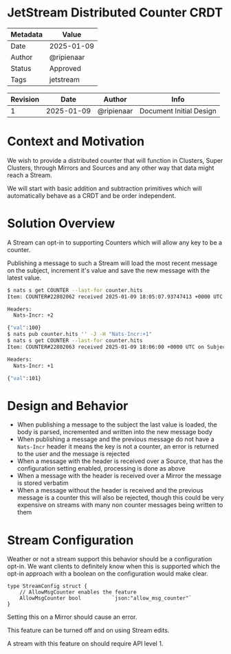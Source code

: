 # JetStream Distributed Counter CRDT

| Metadata | Value      |
|----------|------------|
| Date     | 2025-01-09 |
| Author   | @ripienaar |
| Status   | Approved   |
| Tags     | jetstream  |

| Revision | Date       | Author     | Info                    |
|----------|------------|------------|-------------------------|
| 1        | 2025-01-09 | @ripienaar | Document Initial Design |

# Context and Motivation

We wish to provide a distributed counter that will function in Clusters, Super Clusters, through Mirrors and Sources
and any other way that data might reach a Stream.

We will start with basic addition and subtraction primitives which will automatically behave as a CRDT and be order independent.

# Solution Overview

A Stream can opt-in to supporting Counters which will allow any key to be a counter.

Publishing a message to such a Stream will load the most recent message on the subject, increment it's value and save the new message with the latest value.

```bash
$ nats s get COUNTER --last-for counter.hits
Item: COUNTER#22802062 received 2025-01-09 18:05:07.93747413 +0000 UTC on Subject counter.hits

Headers:
  Nats-Incr: +2

{"val":100}
$ nats pub counter.hits '' -J -H "Nats-Incr:+1"
$ nats s get COUNTER --last-for counter.hits
Item: COUNTER#22802063 received 2025-01-09 18:06:00 +0000 UTC on Subject counter.hits

Headers:
  Nats-Incr: +1

{"val":101}
```

# Design and Behavior

 * When publishing a message to the subject the last value is loaded, the body is parsed, incremented and written 
   into the new message body
 * When publishing a message and the previous message do not have a `Nats-Incr` header it means the key is not a 
   counter, an error is returned to the user and the message is rejected
 * When a message with the header is received over a Source, that has the configuration setting enabled, processing is 
   done as above
 * When a message with the header is received over a Mirror the message is stored verbatim
 * When a message without the header is received and the previous message is a counter this will also be rejected, 
   though this could be very expensive on streams with many non counter messages being written to them


# Stream Configuration

Weather or not a stream support this behavior should be a configuration opt-in. We want clients to definitely know
when this is supported which the opt-in approach with a boolean on the configuration would make clear.

```golang
type StreamConfig struct {
	// AllowMsgCounter enables the feature
	AllowMsgCounter bool          `json:"allow_msg_counter"`
}
```

Setting this on a Mirror should cause an error.

This feature can be turned off and on using Stream edits.

A stream with this feature on should require API level 1.

